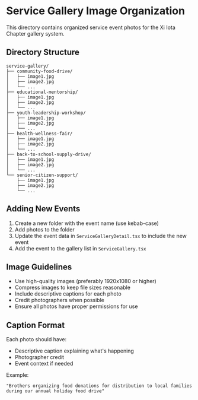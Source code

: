 # Service Gallery Image Organization

This directory contains organized service event photos for the Xi Iota Chapter gallery system.

## Directory Structure

```
service-gallery/
├── community-food-drive/
│   ├── image1.jpg
│   ├── image2.jpg
│   └── ...
├── educational-mentorship/
│   ├── image1.jpg
│   ├── image2.jpg
│   └── ...
├── youth-leadership-workshop/
│   ├── image1.jpg
│   ├── image2.jpg
│   └── ...
├── health-wellness-fair/
│   ├── image1.jpg
│   ├── image2.jpg
│   └── ...
├── back-to-school-supply-drive/
│   ├── image1.jpg
│   ├── image2.jpg
│   └── ...
└── senior-citizen-support/
    ├── image1.jpg
    ├── image2.jpg
    └── ...
```

## Adding New Events

1. Create a new folder with the event name (use kebab-case)
2. Add photos to the folder
3. Update the event data in `ServiceGalleryDetail.tsx` to include the new event
4. Add the event to the gallery list in `ServiceGallery.tsx`

## Image Guidelines

- Use high-quality images (preferably 1920x1080 or higher)
- Compress images to keep file sizes reasonable
- Include descriptive captions for each photo
- Credit photographers when possible
- Ensure all photos have proper permissions for use

## Caption Format

Each photo should have:

- Descriptive caption explaining what's happening
- Photographer credit
- Event context if needed

Example:

```
"Brothers organizing food donations for distribution to local families during our annual holiday food drive"
```
